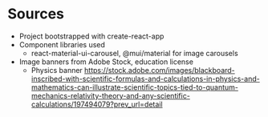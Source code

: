 # Sources

- Project bootstrapped with create-react-app
- Component libraries used
  - react-material-ui-carousel, @mui/material for image carousels
- Image banners from Adobe Stock, education license
  - Physics banner https://stock.adobe.com/images/blackboard-inscribed-with-scientific-formulas-and-calculations-in-physics-and-mathematics-can-illustrate-scientific-topics-tied-to-quantum-mechanics-relativity-theory-and-any-scientific-calculations/197494079?prev_url=detail
